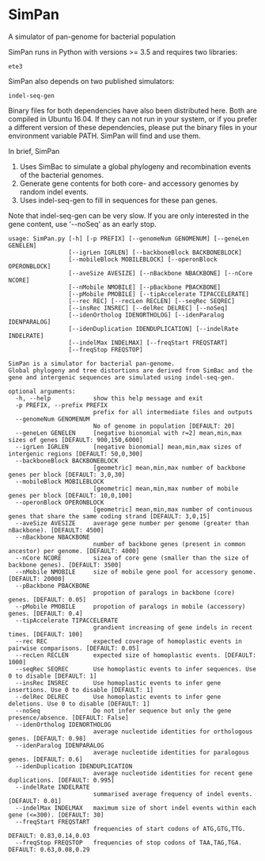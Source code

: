 # SimPan
A simulator of pan-genome for bacterial population

SimPan runs in Python with versions >= 3.5 and requires two libraries:
```numpy
ete3
```

SimPan also depends on two published simulators:
```SimBac
indel-seq-gen
```

Binary files for both dependencies have also been distributed here. Both are compiled in Ubuntu 16.04. 
If they can not run in your system, or if you prefer a different version of these dependencies, please put the binary files in your environment variable PATH. SimPan will find and use them. 

In brief, SimPan 

1. Uses SimBac to simulate a global phylogeny and recombination events of the bacterial genomes.
2. Generate gene contents for both core- and accessory genomes by random indel events. 
3. Uses indel-seq-gen to fill in sequences for these pan genes. 

Note that indel-seq-gen can be very slow. If you are only interested in the gene content, use '--noSeq' as an early stop. 

```$ python SimPan.py -h
usage: SimPan.py [-h] [-p PREFIX] [--genomeNum GENOMENUM] [--geneLen GENELEN]
                 [--igrLen IGRLEN] [--backboneBlock BACKBONEBLOCK]
                 [--mobileBlock MOBILEBLOCK] [--operonBlock OPERONBLOCK]
                 [--aveSize AVESIZE] [--nBackbone NBACKBONE] [--nCore NCORE]
                 [--nMobile NMOBILE] [--pBackbone PBACKBONE]
                 [--pMobile PMOBILE] [--tipAccelerate TIPACCELERATE]
                 [--rec REC] [--recLen RECLEN] [--seqRec SEQREC]
                 [--insRec INSREC] [--delRec DELREC] [--noSeq]
                 [--idenOrtholog IDENORTHOLOG] [--idenParalog IDENPARALOG]
                 [--idenDuplication IDENDUPLICATION] [--indelRate INDELRATE]
                 [--indelMax INDELMAX] [--freqStart FREQSTART]
                 [--freqStop FREQSTOP]

SimPan is a simulator for bacterial pan-genome.
Global phylogeny and tree distortions are derived from SimBac and the gene and intergenic sequences are simulated using indel-seq-gen.

optional arguments:
  -h, --help            show this help message and exit
  -p PREFIX, --prefix PREFIX
                        prefix for all intermediate files and outputs
  --genomeNum GENOMENUM
                        No of genome in population [DEFAULT: 20]
  --geneLen GENELEN     [negative bionomial with r=2] mean,min,max sizes of genes [DEFAULT: 900,150,6000]
  --igrLen IGRLEN       [negative bionomial] mean,min,max sizes of intergenic regions [DEFAULT: 50,0,300]
  --backboneBlock BACKBONEBLOCK
                        [geometric] mean,min,max number of backbone genes per block [DEFAULT: 3,0,30]
  --mobileBlock MOBILEBLOCK
                        [geometric] mean,min,max number of mobile genes per block [DEFAULT: 10,0,100]
  --operonBlock OPERONBLOCK
                        [geometric] mean,min,max number of continuous genes that share the same coding strand [DEFAULT: 3,0,15]
  --aveSize AVESIZE     average gene number per genome (greater than nBackbone). [DEFAULT: 4500]
  --nBackbone NBACKBONE
                        number of backbone genes (present in common ancestor) per genome. [DEFAULT: 4000]
  --nCore NCORE         sizea of core gene (smaller than the size of backbone genes). [DEFAULT: 3500]
  --nMobile NMOBILE     size of mobile gene pool for accessory genome. [DEFAULT: 20000]
  --pBackbone PBACKBONE
                        propotion of paralogs in backbone (core) genes. [DEFAULT: 0.05]
  --pMobile PMOBILE     propotion of paralogs in mobile (accessory) genes. [DEFAULT: 0.4]
  --tipAccelerate TIPACCELERATE
                        grandient increasing of gene indels in recent times. [DEFAULT: 100]
  --rec REC             expected coverage of homoplastic events in pairwise comparisons. [DEFAULT: 0.05]
  --recLen RECLEN       expected size of homoplastic events. [DEFAULT: 1000]
  --seqRec SEQREC       Use homoplastic events to infer sequences. Use 0 to disable [DEFAULT: 1]
  --insRec INSREC       Use homoplastic events to infer gene insertions. Use 0 to disable [DEFAULT: 1]
  --delRec DELREC       Use homoplastic events to infer gene deletions. Use 0 to disable [DEFAULT: 1]
  --noSeq               Do not infer sequence but only the gene presence/absence. [DEFAULT: False]
  --idenOrtholog IDENORTHOLOG
                        average nucleotide identities for orthologous genes. [DEFAULT: 0.98]
  --idenParalog IDENPARALOG
                        average nucleotide identities for paralogous genes. [DEFAULT: 0.6]
  --idenDuplication IDENDUPLICATION
                        average nucleotide identities for recent gene duplications. [DEFAULT: 0.995]
  --indelRate INDELRATE
                        summarised average frequency of indel events. [DEFAULT: 0.01]
  --indelMax INDELMAX   maximum size of short indel events within each gene (<=300). [DEFAULT: 30]
  --freqStart FREQSTART
                        frequencies of start codons of ATG,GTG,TTG. DEFAULT: 0.83,0.14,0.03
  --freqStop FREQSTOP   frequencies of stop codons of TAA,TAG,TGA. DEFAULT: 0.63,0.08,0.29
```
